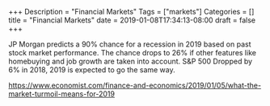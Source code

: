 +++
Description = "Financial Markets"
Tags = ["markets"]
Categories = []
title = "Financial Markets"
date = 2019-01-08T17:34:13-08:00
draft = false
+++

JP Morgan predicts a 90% chance for a recession in 2019 based on past stock
market performance. The chance drops to 26% if other features like homebuying
and job growth are taken into account. S&P 500 Dropped by 6% in 2018, 2019 is
expected to go the same way.

https://www.economist.com/finance-and-economics/2019/01/05/what-the-market-turmoil-means-for-2019
